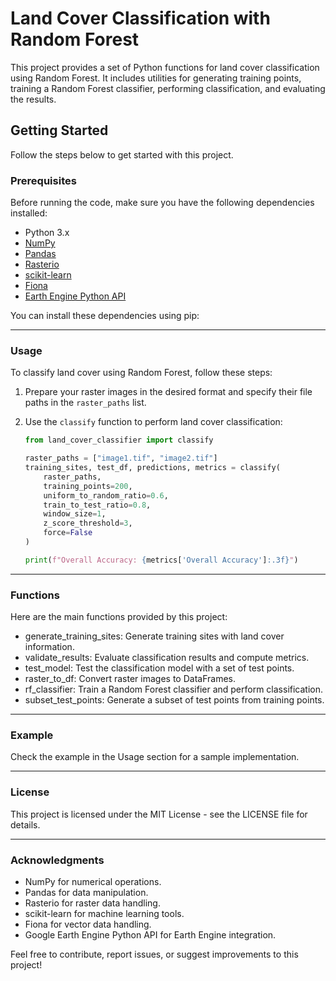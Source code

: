 # Land Cover Classification with Random Forest

This project provides a set of Python functions for land cover classification using Random Forest. It includes utilities for generating training points, training a Random Forest classifier, performing classification, and evaluating the results.

## Getting Started

Follow the steps below to get started with this project.

### Prerequisites

Before running the code, make sure you have the following dependencies installed:

- Python 3.x
- [NumPy](https://numpy.org/)
- [Pandas](https://pandas.pydata.org/)
- [Rasterio](https://rasterio.readthedocs.io/en/latest/)
- [scikit-learn](https://scikit-learn.org/)
- [Fiona](https://fiona.readthedocs.io/en/stable/)
- [Earth Engine Python API](https://developers.google.com/earth-engine/guides/python_install)

You can install these dependencies using pip:

---
### Usage

To classify land cover using Random Forest, follow these steps:

1. Prepare your raster images in the desired format and specify their file paths in the `raster_paths` list.

2. Use the `classify` function to perform land cover classification:

   ```python
   from land_cover_classifier import classify

   raster_paths = ["image1.tif", "image2.tif"]
   training_sites, test_df, predictions, metrics = classify(
       raster_paths,
       training_points=200,
       uniform_to_random_ratio=0.6,
       train_to_test_ratio=0.8,
       window_size=1,
       z_score_threshold=3,
       force=False
   )

   print(f"Overall Accuracy: {metrics['Overall Accuracy']:.3f}")

---
### Functions
Here are the main functions provided by this project:

- generate_training_sites: Generate training sites with land cover information.
- validate_results: Evaluate classification results and compute metrics.
- test_model: Test the classification model with a set of test points.
- raster_to_df: Convert raster images to DataFrames.
- rf_classifier: Train a Random Forest classifier and perform classification.
- subset_test_points: Generate a subset of test points from training points.

---
### Example
Check the example in the Usage section for a sample implementation.

---
### License
This project is licensed under the MIT License - see the LICENSE file for details.

---
### Acknowledgments
- NumPy for numerical operations.
- Pandas for data manipulation.
- Rasterio for raster data handling.
- scikit-learn for machine learning tools.
- Fiona for vector data handling.
- Google Earth Engine Python API for Earth Engine integration.

Feel free to contribute, report issues, or suggest improvements to this project!